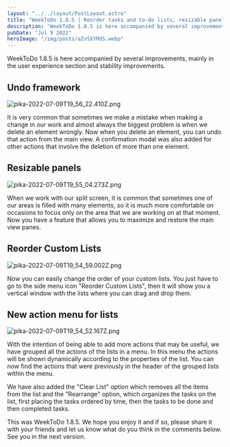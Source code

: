 ```yaml
---
layout: "../../layout/PostLayout.astro"
title: "WeekToDo 1.8.5 | Reorder tasks and to-do lists, resizable panels and much more"
description: "WeekToDo 1.8.5 is here accompanied by several improvements, mainly in the user experience section..."
pubDate: "Jul 9 2022"
heroImage: "/img/posts/aZvSXYMdS.webp"
---
```


WeekToDo 1.8.5 is here accompanied by several improvements, mainly in the user experience section and stability improvements. 

## Undo framework

![pika-2022-07-09T19_56_22.410Z.png](https://cdn.hashnode.com/res/hashnode/image/upload/v1657397534874/RJGuGenGY.png)

It is very common that sometimes we make a mistake when making a change in our work and almost always the biggest problem is when we delete an element wrongly. Now when you delete an element, you can undo that action from the main view. A confirmation modal was also added for other actions that involve the deletion of more than one element.


## Resizable panels

![pika-2022-07-09T19_55_04.273Z.png](https://cdn.hashnode.com/res/hashnode/image/upload/v1657397757298/LpZQ1-Quo.png)

When we work with our split screen, it is common that sometimes one of our areas is filled with many elements, so it is much more comfortable on occasions to focus only on the area that we are working on at that moment. Now you have a feature that allows you to maximize and restore the main view panes.


## Reorder Custom Lists

![pika-2022-07-09T19_54_59.002Z.png](https://cdn.hashnode.com/res/hashnode/image/upload/v1657398897713/AfLT0BkZ7.png)

Now you can easily change the order of your custom lists. You just have to go to the side menu icon "Reorder Custom Lists", then it will show you a vertical window with the lists where you can drag and drop them.

## New action menu for lists

![pika-2022-07-09T19_54_52.167Z.png](https://cdn.hashnode.com/res/hashnode/image/upload/v1657399046912/SLR-EbxQ7.png)

With the intention of being able to add more actions that may be useful, we have grouped all the actions of the lists in a menu. In this menu the actions will be shown dynamically according to the properties of the list. You can now find the actions that were previously in the header of the grouped lists within the menu.

We have also added the "Clear List" option which removes all the items from the list and the "Rearrange" option, which organizes the tasks on the list, first placing the tasks ordered by time, then the tasks to be done and then completed tasks.

This was WeekToDo 1.8.5. We hope you enjoy it and if so, please share it with your friends and let us know what do you think in the comments below. See you in the next version.
